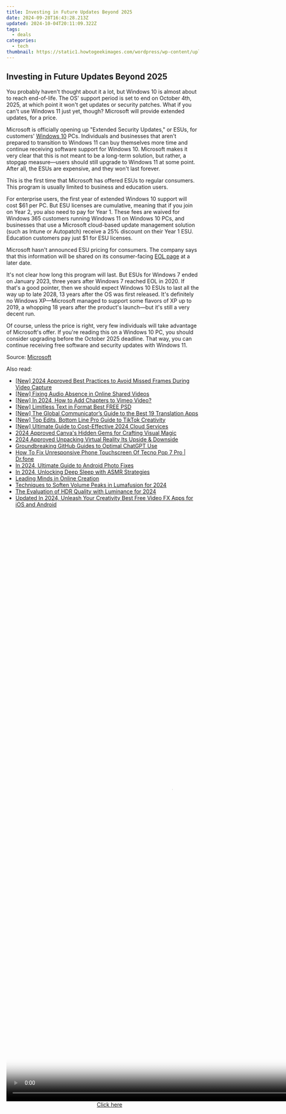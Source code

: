 ```yaml
---
title: Investing in Future Updates Beyond 2025
date: 2024-09-28T16:43:28.213Z
updated: 2024-10-04T20:11:09.322Z
tags:
  - deals
categories:
  - tech
thumbnail: https://static1.howtogeekimages.com/wordpress/wp-content/uploads/2024/02/52687750468_dc6bdda141_o-21.jpg
---
```


## Investing in Future Updates Beyond 2025

You probably haven't thought about it a lot, but Windows 10 is almost about to reach end-of-life. The OS' support period is set to end on October 4th, 2025, at which point it won't get updates or security patches. What if you can't use Windows 11 just yet, though? Microsoft will provide extended updates, for a price.

 Microsoft is officially opening up "Extended Security Updates," or ESUs, for customers' [Windows 10](https://sim-unlock.techidaily.com/in-2024-how-to-unlock-sim-card-on-apple-iphone-7-plus-online-without-jailbreak-by-drfone-ios/) PCs. Individuals and businesses that aren't prepared to transition to Windows 11 can buy themselves more time and continue receiving software support for Windows 10\. Microsoft makes it very clear that this is not meant to be a long-term solution, but rather, a stopgap measure—users should still upgrade to Windows 11 at some point. After all, the ESUs are expensive, and they won't last forever.

 This is the first time that Microsoft has offered ESUs to regular consumers. This program is usually limited to business and education users.

 For enterprise users, the first year of extended Windows 10 support will cost $61 per PC. But ESU licenses are cumulative, meaning that if you join on Year 2, you also need to pay for Year 1\. These fees are waived for Windows 365 customers running Windows 11 on Windows 10 PCs, and businesses that use a Microsoft cloud-based update management solution (such as Intune or Autopatch) receive a 25% discount on their Year 1 ESU. Education customers pay just $1 for ESU licenses.

 Microsoft hasn't announced ESU pricing for consumers. The company says that this information will be shared on its consumer-facing [EOL page](https://www.microsoft.com/en-is/windows/end-of-support) at a later date.

 It's not clear how long this program will last. But ESUs for Windows 7 ended on January 2023, three years after Windows 7 reached EOL in 2020\. If that's a good pointer, then we should expect Windows 10 ESUs to last all the way up to late 2028, 13 years after the OS was first released. It's definitely no Windows XP—Microsoft managed to support some flavors of XP up to 2019, a whopping 18 years after the product's launch—but it's still a very decent run.

 Of course, unless the price is right, very few individuals will take advantage of Microsoft's offer. If you're reading this on a Windows 10 PC, you should consider upgrading before the October 2025 deadline. That way, you can continue receiving free software and security updates with Windows 11.

 Source: [Microsoft](https://techcommunity.microsoft.com/t5/windows-it-pro-blog/when-to-use-windows-10-extended-security-updates/ba-p/4102628)

<ins class="adsbygoogle"
     style="display:block"
     data-ad-format="autorelaxed"
     data-ad-client="ca-pub-7571918770474297"
     data-ad-slot="1223367746"></ins>

<ins class="adsbygoogle"
     style="display:block"
     data-ad-client="ca-pub-7571918770474297"
     data-ad-slot="8358498916"
     data-ad-format="auto"
     data-full-width-responsive="true"></ins>

<span class="atpl-alsoreadstyle">Also read:</span>
<div><ul>
<li><a href="https://screen-mirroring-recording.techidaily.com/new-2024-approved-best-practices-to-avoid-missed-frames-during-video-capture/"><u>[New] 2024 Approved Best Practices to Avoid Missed Frames During Video Capture</u></a></li>
<li><a href="https://twitter-videos.techidaily.com/new-fixing-audio-absence-in-online-shared-videos/"><u>[New] Fixing Audio Absence in Online Shared Videos</u></a></li>
<li><a href="https://vimeo-videos.techidaily.com/new-in-2024-how-to-add-chapters-to-vimeo-video/"><u>[New] In 2024, How to Add Chapters to Vimeo Video?</u></a></li>
<li><a href="https://article-helps.techidaily.com/new-limitless-text-in-format-best-free-psd/"><u>[New] Limitless Text in Format Best FREE PSD</u></a></li>
<li><a href="https://some-skills.techidaily.com/new-the-global-communicators-guide-to-the-best-19-translation-apps/"><u>[New] The Global Communicator’s Guide to the Best 19 Translation Apps</u></a></li>
<li><a href="https://some-skills.techidaily.com/new-top-edits-bottom-line-pro-guide-to-tiktok-creativity/"><u>[New] Top Edits, Bottom Line Pro Guide to TikTok Creativity</u></a></li>
<li><a href="https://some-skills.techidaily.com/new-ultimate-guide-to-cost-effective-2024-cloud-services/"><u>[New] Ultimate Guide to Cost-Effective 2024 Cloud Services</u></a></li>
<li><a href="https://extra-hints.techidaily.com/2024-approved-canvas-hidden-gems-for-crafting-visual-magic/"><u>2024 Approved Canva's Hidden Gems for Crafting Visual Magic</u></a></li>
<li><a href="https://some-skills.techidaily.com/2024-approved-unpacking-virtual-reality-its-upside-and-downside/"><u>2024 Approved Unpacking Virtual Reality Its Upside & Downside</u></a></li>
<li><a href="https://tech-savvy.techidaily.com/groundbreaking-github-guides-to-optimal-chatgpt-use/"><u>Groundbreaking GitHub Guides to Optimal ChatGPT Use</u></a></li>
<li><a href="https://fix-guide.techidaily.com/how-to-fix-unresponsive-phone-touchscreen-of-tecno-pop-7-pro-drfone-by-drfone-fix-android-problems-fix-android-problems/"><u>How To Fix Unresponsive Phone Touchscreen Of Tecno Pop 7 Pro | Dr.fone</u></a></li>
<li><a href="https://some-skills.techidaily.com/in-2024-ultimate-guide-to-android-photo-fixes/"><u>In 2024, Ultimate Guide to Android Photo Fixes</u></a></li>
<li><a href="https://some-skills.techidaily.com/in-2024-unlocking-deep-sleep-with-asmr-strategies/"><u>In 2024, Unlocking Deep Sleep with ASMR Strategies</u></a></li>
<li><a href="https://youtube-videos.techidaily.com/leading-minds-in-online-creation/"><u>Leading Minds in Online Creation</u></a></li>
<li><a href="https://some-skills.techidaily.com/techniques-to-soften-volume-peaks-in-lumafusion-for-2024/"><u>Techniques to Soften Volume Peaks in Lumafusion for 2024</u></a></li>
<li><a href="https://some-skills.techidaily.com/the-evaluation-of-hdr-quality-with-luminance-for-2024/"><u>The Evaluation of HDR Quality with Luminance for 2024</u></a></li>
<li><a href="https://ai-video-apps.techidaily.com/updated-in-2024-unleash-your-creativity-best-free-video-fx-apps-for-ios-and-android/"><u>Updated In 2024, Unleash Your Creativity Best Free Video FX Apps for iOS and Android</u></a></li>
</ul></div>

<!-- affiliate ads begin -->
<span id="2135471">
					<video width="864" height="1536" style="cursor:pointer"
           poster="//a.impactradius-go.com/display-clicktoplayimage/2135471.png"
           onclick="if(!this.playClicked){this.play();this.setAttribute('controls',true);this.playClicked=true;}">
	   <source src="//a.impactradius-go.com/display-ad/18498-2135471">
	   <img src="//a.impactradius-go.com/display-clicktoplayimage/2135471.png" style="border: none; height: 100%; width: 100%; object-fit: contain">
	</video>
	<div style="width:540px;text-align:center"><a href="javascript:window.open(decodeURIComponent('https%3A%2F%2Funicoeye.pxf.io%2Fc%2F5597632%2F2135471%2F18498'), '_blank');void(0);">Click here</a></div>
</span>
<img height="0" width="0" src="https://imp.pxf.io/i/5597632/2135471/18498" style="position:absolute;visibility:hidden;" border="0" />
<!-- affiliate ads end -->

